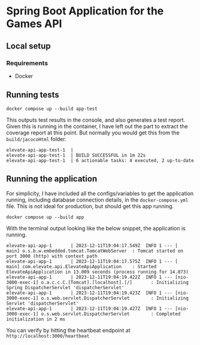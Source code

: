 # Spring Boot Application for the Games API

## Local setup

### Requirements
- Docker

## Running tests
`docker compose up --build app-test`

This outputs test results in the console, and also generates a test report. Given this is running in the container, 
I have left out the part to extract the coverage report at this point. But normally you would get this from the `build/jacocoHtml` folder.
```agsl
elevate-api-app-test-1  |
elevate-api-app-test-1  | BUILD SUCCESSFUL in 1m 22s
elevate-api-app-test-1  | 6 actionable tasks: 4 executed, 2 up-to-date
```

## Running the application
For simplicity, I have included all the configs/variables to get the application running, including database connection 
details, in the `docker-compose.yml` file. This is not ideal for production, but should get this app running.

`docker compose up --build app`

With the terminal output looking like the below snippet, the application is running.
```agsl
elevate-api-app-1       | 2023-12-11T19:04:17.549Z  INFO 1 --- [           main] o.s.b.w.embedded.tomcat.TomcatWebServer  : Tomcat started on port 3000 (http) with context path
elevate-api-app-1       | 2023-12-11T19:04:17.575Z  INFO 1 --- [           main] com.elevate.api.ElevateApiApplication    : Started ElevateApiApplication in 13.009 seconds (process running for 14.073)
elevate-api-app-1       | 2023-12-11T19:04:19.422Z  INFO 1 --- [nio-3000-exec-1] o.a.c.c.C.[Tomcat].[localhost].[/]       : Initializing Spring DispatcherServlet 'dispatcherServlet'
elevate-api-app-1       | 2023-12-11T19:04:19.423Z  INFO 1 --- [nio-3000-exec-1] o.s.web.servlet.DispatcherServlet        : Initializing Servlet 'dispatcherServlet'
elevate-api-app-1       | 2023-12-11T19:04:19.427Z  INFO 1 --- [nio-3000-exec-1] o.s.web.servlet.DispatcherServlet        : Completed initialization in 2 ms
```
You can verify by hitting the heartbeat endpoint at `http://localhost:3000/heartbeat`
